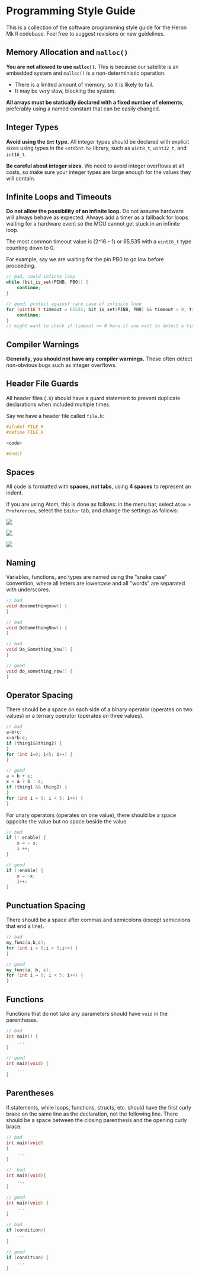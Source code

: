 # Programming Style Guide

This is a collection of the software programming style guide for the Heron Mk II codebase. Feel free to suggest revisions or new guidelines.


## Memory Allocation and `malloc()`

**You are not allowed to use `malloc()`.** This is because our satellite is an embedded system and `malloc()` is a non-deterministic operation.

- There is a limited amount of memory, so it is likely to fail.
- It may be very slow, blocking the system.

**All arrays must be statically declared with a fixed number of elements**, preferably using a named constant that can be easily changed.


## Integer Types

**Avoid using the `int` type.** All integer types should be declared with explicit sizes using types in the `<stdint.h>` library, such as `uint8_t`, `uint32_t`, and `int16_t`.

**Be careful about integer sizes.** We need to avoid integer overflows at all costs, so make sure your integer types are large enough for the values they will contain.


## Infinite Loops and Timeouts

**Do not allow the possibility of an infinite loop.** Do not assume hardware will always behave as expected. Always add a timer as a fallback for loops waiting for a hardware event so the MCU cannot get stuck in an infinite loop.

The most common timeout value is (2^16 - 1) or 65,535 with a `uint16_t` type counting down to 0.

For example, say we are waiting for the pin PB0 to go low before proceeding.

```C
// bad, could infinte loop
while (bit_is_set(PINB, PB0)) {
    continue;
}

// good, protect against rare case of infinite loop
for (uint16_t timeout = 65535; bit_is_set(PINB, PB0) && timeout > 0; timeout--) {
    continue;
}
// might want to check if timeout == 0 here if you want to detect a timeout
```


## Compiler Warnings

**Generally, you should not have any compiler warnings.** These often detect non-obvious bugs such as integer overflows.


## Header File Guards

All header files (`.h`) should have a guard statement to prevent duplicate declarations when included multiple times.

Say we have a header file called `file.h`:

```C
#ifndef FILE_H
#define FILE_H

<code>

#endif
```


## Spaces

All code is formatted with **spaces, not tabs**, using **4 spaces** to represent an indent.

If you are using Atom, this is done as follows: in the menu bar, select `Atom > Preferences`, select the `Editor` tab, and change the settings as follows:

![](../figures/atom-spaces-1.png)

![](../figures/atom-spaces-2.png)

![](../figures/atom-spaces-3.png)


## Naming

Variables, functions, and types are named using the "snake case" convention, where all letters are lowercase and all "words" are separated with underscores.

```C
// bad
void dosomethingnow() {
}

// bad
void DoSomethingNow() {
}

// bad
void Do_Something_Now() {
}

// good
void do_something_now() {
}
```


## Operator Spacing

There should be a space on each side of a binary operator (operates on two values) or a ternary operator (operates on three values).

```C
// bad
a=b+c;
x=a?b:c;
if (thing1&&thing2) {
}
for (int i=0; i<5; i++) {
}

// good
a = b + c;
x = a ? b : c;
if (thing1 && thing2) {
}
for (int i = 0; i < 5; i++) {
}
```


For unary operators (operates on one value), there should be a space opposite the value but no space beside the value.

```C
// bad
if (! enable) {
    x = ~ x;
    i ++;
}

// good
if (!enable) {
    x = ~x;
    i++;
}
```


## Punctuation Spacing

There should be a space after commas and semicolons (except semicolons that end a line).

```C
// bad
my_func(a,b,c);
for (int i = 0;i < 5;i++) {
}

// good
my_func(a, b, c);
for (int i = 0; i < 5; i++) {
}
```


## Functions

Functions that do not take any parameters should have `void` in the parentheses.

```C
// bad
int main() {
    ...
}

// good
int main(void) {
    ...
}
```


## Parentheses

If statements, while loops, functions, structs, etc. should have the first curly brace on the same line as the declaration, not the following line. There should be a space between the closing parenthesis and the opening curly brace.

```C
// bad
int main(void)
{
    ...
}

//  bad
int main(void){
    ...
}

// good
int main(void) {
    ...
}
```

```C
// bad
if (condition){
    ...
}

// good
if (condition) {
    ...
}
```
